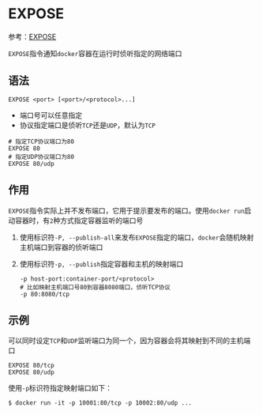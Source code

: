 
# EXPOSE

参考：[EXPOSE](https://docs.docker.com/engine/reference/builder/#expose)

`EXPOSE`指令通知`docker`容器在运行时侦听指定的网络端口

## 语法

```
EXPOSE <port> [<port>/<protocol>...]
```

* 端口号可以任意指定
* 协议指定端口是侦听`TCP`还是`UDP`，默认为`TCP`

```
# 指定TCP协议端口为80
EXPOSE 80
# 指定UDP协议端口为80
EXPOSE 80/udp
```

## 作用

`EXPOSE`指令实际上并不发布端口，它用于提示要发布的端口。使用`docker run`启动容器时，有`2`种方式指定容器监听的端口号

1. 使用标识符`-P, --publish-all`来发布`EXPOSE`指定的端口，`docker`会随机映射主机端口到容器的侦听端口
2. 使用标识符`-p, --publish`指定容器和主机的映射端口

    ```
    -p host-port:container-port/<protocol>
    # 比如映射主机端口号80到容器8080端口，侦听TCP协议
    -p 80:8080/tcp
    ```

## 示例

可以同时设定`TCP`和`UDP`监听端口为同一个，因为容器会将其映射到不同的主机端口

```
EXPOSE 80/tcp
EXPOSE 80/udp
```

使用`-p`标识符指定映射端口如下：

```
$ docker run -it -p 10001:80/tcp -p 10002:80/udp ...
```